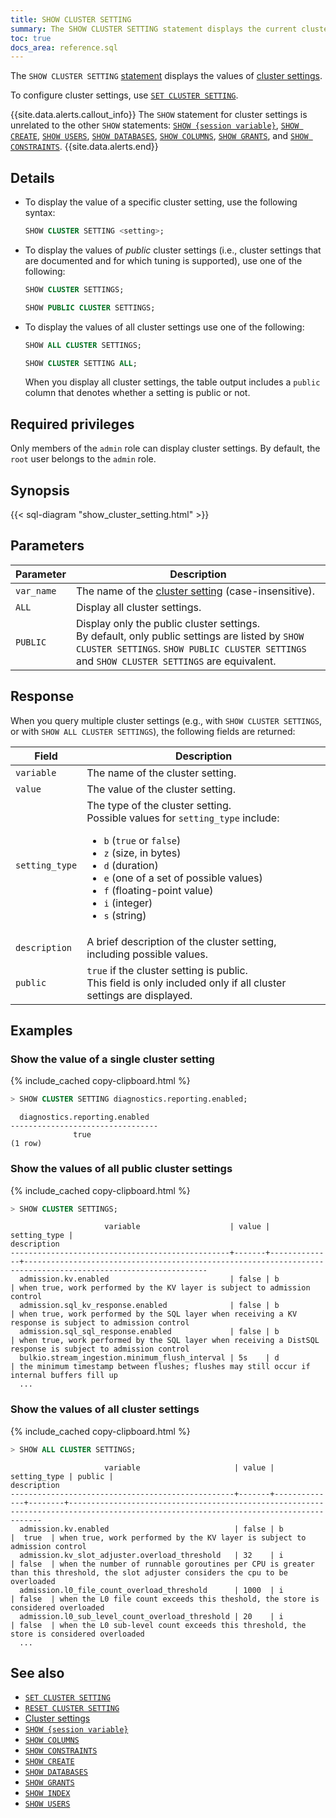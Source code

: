 ```yaml
---
title: SHOW CLUSTER SETTING
summary: The SHOW CLUSTER SETTING statement displays the current cluster settings.
toc: true
docs_area: reference.sql
---
```


The `SHOW CLUSTER SETTING` [statement](sql-statements.html) displays the values of [cluster settings](cluster-settings.html).

To configure cluster settings, use [`SET CLUSTER SETTING`](set-cluster-setting.html).

{{site.data.alerts.callout_info}}
The `SHOW` statement for cluster settings is unrelated to the other `SHOW` statements: <a href="show-vars.html"><code>SHOW {session variable}</code></a>, <a href="show-create.html"><code>SHOW CREATE</code></a>, <a href="show-users.html"><code>SHOW USERS</code></a>, <a href="show-databases.html"><code>SHOW DATABASES</code></a>, <a href="show-columns.html"><code>SHOW COLUMNS</code></a>, <a href="show-grants.html"><code>SHOW GRANTS</code></a>, and <a href="show-constraints.html"><code>SHOW CONSTRAINTS</code></a>.
{{site.data.alerts.end}}

## Details

- To display the value of a specific cluster setting, use the following syntax:

    ~~~ sql
    SHOW CLUSTER SETTING <setting>;
    ~~~

- To display the values of *public* cluster settings (i.e., cluster settings that are documented and for which tuning is supported), use one of the following:

    ~~~ sql
    SHOW CLUSTER SETTINGS;
    ~~~
    ~~~ sql
    SHOW PUBLIC CLUSTER SETTINGS;
    ~~~

-  To display the values of all cluster settings use one of the following:

    ~~~ sql
    SHOW ALL CLUSTER SETTINGS;
    ~~~
    ~~~ sql
    SHOW CLUSTER SETTING ALL;
    ~~~

    When you display all cluster settings, the table output includes a `public` column that denotes whether a setting is public or not.

## Required privileges

Only members of the `admin` role can display cluster settings. By default, the `root` user belongs to the `admin` role.

## Synopsis

<div>
{{< sql-diagram "show_cluster_setting.html" >}}
</div>

## Parameters

Parameter | Description
----------|------------
`var_name` | The name of the [cluster setting](cluster-settings.html) (case-insensitive).
`ALL` | Display all cluster settings.
`PUBLIC` | Display only the public cluster settings.<br>By default, only public settings are listed by `SHOW CLUSTER SETTINGS`. `SHOW PUBLIC CLUSTER SETTINGS` and `SHOW CLUSTER SETTINGS` are equivalent.

## Response

When you query multiple cluster settings (e.g., with `SHOW CLUSTER SETTINGS`, or with `SHOW ALL CLUSTER SETTINGS`), the following fields are returned:

Field | Description
------|------------
`variable` | The name of the cluster setting.
`value` | The value of the cluster setting.
`setting_type` | The type of the cluster setting.<br>Possible values for `setting_type` include:<ul><li>`b` (`true` or `false`)</li><li>`z` (size, in bytes)</li><li>`d` (duration)</li><li>`e` (one of a set of possible values)</li><li>`f` (floating-point value)</li><li>`i` (integer)</li><li>`s` (string)</li></ul>
`description` | A brief description of the cluster setting, including possible values.
`public` | `true` if the cluster setting is public.<br>This field is only included only if all cluster settings are displayed.

## Examples

### Show the value of a single cluster setting

{% include_cached copy-clipboard.html %}
~~~ sql
> SHOW CLUSTER SETTING diagnostics.reporting.enabled;
~~~

~~~
  diagnostics.reporting.enabled
---------------------------------
              true
(1 row)
~~~

### Show the values of all public cluster settings

{% include_cached copy-clipboard.html %}
~~~ sql
> SHOW CLUSTER SETTINGS;
~~~

~~~
                     variable                    | value | setting_type |                                                 description
-------------------------------------------------+-------+--------------+---------------------------------------------------------------------------------------------------------------
  admission.kv.enabled                           | false | b            | when true, work performed by the KV layer is subject to admission control
  admission.sql_kv_response.enabled              | false | b            | when true, work performed by the SQL layer when receiving a KV response is subject to admission control
  admission.sql_sql_response.enabled             | false | b            | when true, work performed by the SQL layer when receiving a DistSQL response is subject to admission control
  bulkio.stream_ingestion.minimum_flush_interval | 5s    | d            | the minimum timestamp between flushes; flushes may still occur if internal buffers fill up
  ...
~~~

### Show the values of all cluster settings

{% include_cached copy-clipboard.html %}
~~~ sql
> SHOW ALL CLUSTER SETTINGS;
~~~

~~~
                     variable                     | value | setting_type | public |                                                             description
--------------------------------------------------+-------+--------------+--------+--------------------------------------------------------------------------------------------------------------------------------------
  admission.kv.enabled                            | false | b            |  true  | when true, work performed by the KV layer is subject to admission control
  admission.kv_slot_adjuster.overload_threshold   | 32    | i            | false  | when the number of runnable goroutines per CPU is greater than this threshold, the slot adjuster considers the cpu to be overloaded
  admission.l0_file_count_overload_threshold      | 1000  | i            | false  | when the L0 file count exceeds this theshold, the store is considered overloaded
  admission.l0_sub_level_count_overload_threshold | 20    | i            | false  | when the L0 sub-level count exceeds this threshold, the store is considered overloaded
  ...
~~~

## See also

- [`SET CLUSTER SETTING`](set-cluster-setting.html)
- [`RESET CLUSTER SETTING`](reset-cluster-setting.html)
- [Cluster settings](cluster-settings.html)
- [`SHOW {session variable}`](show-vars.html)
- [`SHOW COLUMNS`](show-columns.html)
- [`SHOW CONSTRAINTS`](show-constraints.html)
- [`SHOW CREATE`](show-create.html)
- [`SHOW DATABASES`](show-databases.html)
- [`SHOW GRANTS`](show-grants.html)
- [`SHOW INDEX`](show-index.html)
- [`SHOW USERS`](show-users.html)
